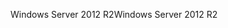 <span data-ttu-id="ae58d-101">Windows Server 2012 R2</span><span class="sxs-lookup"><span data-stu-id="ae58d-101">Windows Server 2012 R2</span></span>